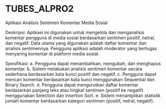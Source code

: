 # TUBES_ALPRO2
Aplikasi Analisis Sentimen Komentar Media Sosial

Deskripsi:
Aplikasi ini digunakan untuk mengelola dan menganalisis komentar pengguna di
media sosial berdasarkan sentimen positif, netral, dan negatif. Data utama yang
digunakan adalah daftar komentar dan analisis sentimennya. Pengguna aplikasi
adalah moderator yang bertugas menyaring komentar di platform media sosial.

Spesifikasi:
a. Pengguna dapat menambahkan, mengubah, dan menghapus komentar.
b. Sistem melakukan analisis sentimen komentar secara sederhana berdasarkan
kata kunci positif dan negatif.
c. Pengguna dapat mencari komentar berdasarkan kata kunci menggunakan
Sequential dan Binary Search.
d. Pengguna dapat mengurutkan daftar komentar berdasarkan panjang teks atau
tingkat sentimen (positif ke negatif) menggunakan Selection dan Insertion Sort.
e. Sistem menampilkan statistik jumlah komentar berdasarkan kategori sentimen
(positif, netral, negatif).
